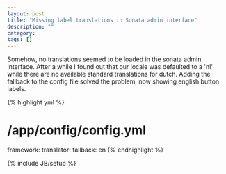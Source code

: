 ```yaml
---
layout: post
title: "Missing label translations in Sonata admin interface"
description: ""
category: 
tags: []
---
```


Somehow, no translations seemed to be loaded in the sonata admin interface. After a while I found out that our locale was defaulted to a 'nl' while there are no available standard translations for dutch. Adding the fallback to the config file solved the problem, now showing english button labels.

{% highlight yml %}
# /app/config/config.yml
framework:
    translator: 
        fallback: en
{% endhighlight %}

{% include JB/setup %}
